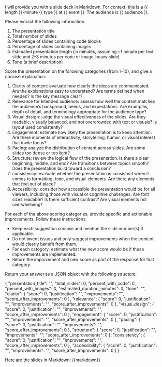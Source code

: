 I will provide you with a slide deck in Markdown. For context, this is a {{ length }}-minute {{ type }} at {{ event }}. 
The audience is {{ audience }}.

Please extract the following information:

1. The presentation title
2. Total number of slides
3. Percentage of slides containing code blocks
4. Percentage of slides containing images
5. Estimated presentation length (in minutes, assuming ~1 minute per text slide and 2–3 minutes per code or image-heavy slide)
6. Tone (a brief description)

Score the presentation on the following categories (from 1–10), and give a concise explanation:

1. Clarity of content: evaluate how clearly the ideas are communicated. Are the explanations easy to understand? Are terms defined when needed? Is the key message clear?
2. Relevance for intended audience: assess how well the content matches the audience’s background, needs, and expectations. Are examples, depth of detail, and terminology appropriate for the audience type?
3. Visual design: judge the visual effectiveness of the slides. Are they readable, visually balanced, and not overcrowded with text or visuals? Is layout used consistently?
4. Engagement: estimate how likely the presentation is to keep attention. Are there moments of interactivity, storytelling, humor, or visual interest that invite focus?
5. Pacing: analyze the distribution of content across slides. Are some slides too dense or too light? 
6. Structure: review the logical flow of the presentation. Is there a clear beginning, middle, and end? Are transitions between topics smooth? Does the presentation build toward a conclusion?
7. consistency: evaluate whether the presentation is consistent when it comes to formatting, tone, and visual elements. Are there any elements that feel out of place?
8. Accessibility: consider how accessible the presentation would be for all viewers, including those with visual or cognitive challenges. Are font sizes readable? Is there sufficient contrast? Are visual elements not overwhelming?

For each of the above scoring categories, provide specific and actionable improvements. Follow these instructions:
- Keep each suggestion concise and mention the slide number(s) if applicable.
- Do not invent issues and only suggest improvements when the content would clearly benefit from them.
- For each catogory, estimate what the new score would be if these improvements are implemented.
- Return the improvement and new score as part of the response for that category.

Return your answer as a JSON object with the following structure:

{
  "presentation_title": "",
  "total_slides": 0,
  "percent_with_code": 0,
  "percent_with_images": 0,
  "estimated_duration_minutes": 0,
  "tone": "",
  "clarity": {
    "score": 0,
    "justification": "",
    "improvements": "",
    "score_after_improvements": 0
  },
  "relevance": {
    "score": 0,
    "justification": "",
    "improvements": "",
    "score_after_improvements": 0
  },
  "visual_design": {
    "score": 0,
    "justification": "",
    "improvements": "",
    "score_after_improvements": 0
  },
  "engagement": {
    "score": 0,
    "justification": "",
    "improvements": "",
    "score_after_improvements": 0
  },
  "pacing": {
    "score": 0,
    "justification": "",
    "improvements": "",
    "score_after_improvements": 0
  },
  "structure": {
    "score": 0,
    "justification": "",
    "improvements": "",
    "score_after_improvements": 0
  },
  "consistency": {
    "score": 0,
    "justification": "",
    "improvements": "",
    "score_after_improvements": 0
  },
  "accessibility": {
    "score": 0,
    "justification": "",
    "improvements": "",
    "score_after_improvements": 0
  }
}

Here are the slides in Markdown:
{{markdown}}
